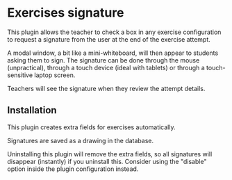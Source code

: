 # Exercises signature

This plugin allows the teacher to check a box in any exercise configuration to request a signature from the user at the end of the exercise attempt.

A modal window, a bit like a mini-whiteboard, will then appear to students asking them to sign. The signature can be done through the mouse (unpractical), through a touch device (ideal with tablets) or through a touch-sensitive laptop screen.

Teachers will see the signature when they review the attempt details.

## Installation

This plugin creates extra fields for exercises automatically.

Signatures are saved as a drawing in the database.

Uninstalling this plugin will remove the extra fields, so all signatures will disappear (instantly) if you uninstall this. Consider using the "disable" option inside the plugin configuration instead.